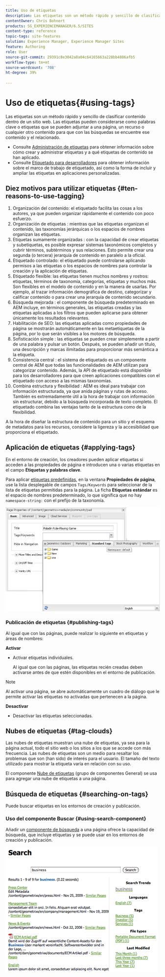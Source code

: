```yaml
---
title: Uso de etiquetas
description: Las etiquetas son un método rápido y sencillo de clasificar contenido dentro de un sitio web. Las etiquetas pueden considerarse como palabras clave o etiquetas que se pueden adjuntar a una página, un recurso o cualquier otro contenido para que con las búsquedas se encuentre ese contenido y el relacionado.
contentOwner: Chris Bohnert
products: SG_EXPERIENCEMANAGER/6.5/SITES
content-type: reference
topic-tags: site-features
solution: Experience Manager, Experience Manager Sites
feature: Authoring
role: User
source-git-commit: 29391c8e3042a8a04c64165663a228bb4886afb5
workflow-type: tm+mt
source-wordcount: '708'
ht-degree: 39%

---
```


# Uso de etiquetas{#using-tags}

Las etiquetas son un método rápido y sencillo de clasificar contenido dentro de un sitio web. Las etiquetas pueden considerarse como palabras clave o etiquetas que se pueden adjuntar a una página, un recurso o cualquier otro contenido para que con las búsquedas se encuentre ese contenido y el relacionado.

* Consulte [Administración de etiquetas](/help/sites-administering/tags.md) para obtener información sobre cómo crear y administrar etiquetas y a qué etiquetas de contenido se han aplicado.
* Consulte [Etiquetado para desarrolladores](/help/sites-developing/tags.md) para obtener información sobre el marco de trabajo de etiquetado, así como la forma de incluir y ampliar las etiquetas en aplicaciones personalizadas.

## Diez motivos para utilizar etiquetas {#ten-reasons-to-use-tagging}

1. Organización del contenido: el etiquetado facilita las cosas a los autores, ya que pueden organizar rápidamente el contenido con poco esfuerzo.
1. Organización de etiquetas : mientras que las etiquetas organizan el contenido, las taxonomías jerárquicas o los espacios de nombres organizan las etiquetas.
1. Etiquetas sumamente organizadas : con la capacidad de crear etiquetas y subetiquetas, es posible expresar sistemas taxonómicos completos y cubrir términos, subtérminos y sus relaciones. Esto permite crear una segunda (o tercera) jerarquía de contenido en paralelo a la oficial.
1. Etiquetado controlado: el etiquetado puede controlarse aplicando permisos a las etiquetas o los espacios de nombres para controlar la creación y la aplicación de etiquetas.
1. Etiquetado flexible: las etiquetas tienen muchos nombres y rostros: etiquetas, términos de taxonomía, categorías, etiquetas y muchos más. Son flexibles en el modelo de contenido y en la manera de usarlas. Por ejemplo, al trazar información demográfica de destino, categorizar y calificar contenido o para crear una jerarquía de contenido secundario.
1. Búsqueda mejorada : el componente de búsqueda predeterminado en AEM incluye, en términos generales, las etiquetas creadas y las etiquetas aplicadas a los filtros que pueden aplicarse para obtener únicamente los resultados relevantes.
1. Habilitación de SEO: las etiquetas aplicadas como propiedades de página se mostrarán automáticamente en las metaetiquetas de la página, por lo que serán visibles a los motores de búsqueda.
1. Sofisticación simple : las etiquetas se pueden crear simplemente a partir de una palabra y pulsar un botón. Después, se pueden añadir un título, una descripción y marcas ilimitadas para proporcionar más semántica a la etiqueta.
1. Consistencia central : el sistema de etiquetado es un componente central de AEM que todas las funcionalidades de AEM utilizan para categorizar contenido. Además, la API de etiquetado está disponible para los desarrolladores para que creen aplicaciones compatibles con el etiquetado con acceso a las mismas taxonomías.
1. Combina estructura y flexibilidad : AEM es ideal para trabajar con información estructurada, ya que anida páginas y rutas de acceso. También es extremadamente útil a la hora de trabajar con información sin estructurar, debido a la búsqueda incorporada de texto completo. El etiquetado combina las ventajas tanto de la estructura como de la flexibilidad.

A la hora de diseñar la estructura de contenido para un sitio y el esquema de metadatos para los recursos, considere la ligereza y la accesibilidad que proporciona el etiquetado.

## Aplicación de etiquetas   {#applying-tags}

En el entorno de creación, los creadores pueden aplicar etiquetas si acceden a las propiedades de página e introducen una o varias etiquetas en el campo **Etiquetas y palabras clave**.

Para aplicar [etiquetas predefinidas](/help/sites-administering/tags.md), en la ventana **Propiedades de página**, use la lista desplegable de campos `Tags/Keywords` para seleccionar de la lista de etiquetas permitidas para la página. La ficha **Etiquetas estándar** es el espacio de nombres predeterminado, lo que significa que no hay `namespace-string:` con el prefijo de la taxonomía.

![chlimage_1-2](assets/chlimage_1-2a.png)

### Publicación de etiquetas {#publishing-tags}

Al igual que con las páginas, puede realizar lo siguiente en etiquetas y áreas de nombres:

**Activar**

* Activar etiquetas individuales.

  Al igual que con las páginas, las etiquetas recién creadas deben activarse antes de que estén disponibles en el entorno de publicación.

>[!NOTE]
>
>Al activar una página, se abre automáticamente un cuadro de diálogo que le permite activar las etiquetas no activadas que pertenecen a la página.

**Desactivar**

* Desactivar las etiquetas seleccionadas.

## Nubes de etiquetas {#tag-clouds}

Las nubes de etiquetas muestran una nube de etiquetas, ya sea para la página actual, todo el sitio web o los sitios a los que se accede con más frecuencia. Las nubes de etiquetas son un medio para resaltar los problemas que son (han sido) de interés para el usuario. El tamaño del texto utilizado para mostrar la etiqueta varía en relación con su uso.

El componente [Nube de etiquetas](/help/sites-classic-ui-authoring/classic-page-author-edit-mode.md#tag-cloud) (grupo de componentes General) se usa para agregar una nube de etiquetas a una página.

## Búsqueda de etiquetas {#searching-on-tags}

Puede buscar etiquetas en los entornos de creación y publicación.

### Uso del componente Buscar {#using-search-component}

Añadir un [componente de búsqueda](/help/sites-classic-ui-authoring/classic-page-author-edit-mode.md#search) a una página ofrece la capacidad de búsqueda, que incluye etiquetas y se puede usar en los entornos de creación y publicación.

![chlimage_1-3](assets/chlimage_1-3a.png)
